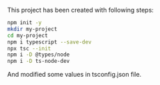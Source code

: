 This project has been created with following steps:
```bash
npm init -y
mkdir my-project
cd my-project
npm i typescript --save-dev
npx tsc --init
npm i -D @types/node
npm i -D ts-node-dev
```
And modified some values in tsconfig.json file.